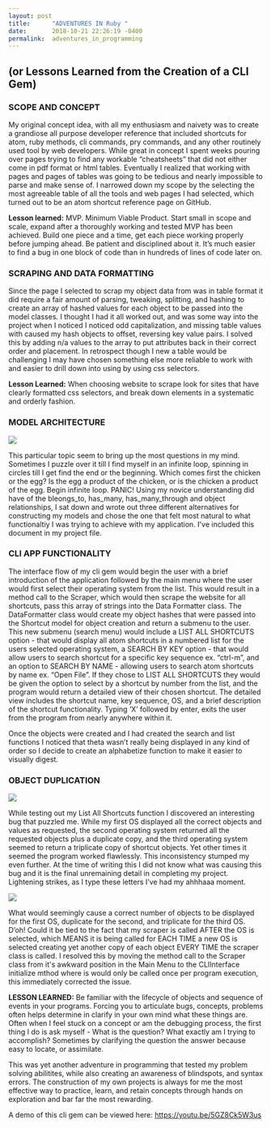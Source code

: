 ```yaml
---
layout: post
title:      "ADVENTURES IN Ruby "
date:       2018-10-21 22:26:19 -0400
permalink:  adventures_in_programming
---
```


## (or Lessons Learned from the Creation of a CLI Gem)
### SCOPE AND CONCEPT
My original concept idea, with all my enthusiasm and naivety was to create a grandiose all purpose developer reference that included shortcuts for atom, ruby methods, cli commands, pry commands, and any other routinely used tool by web developers. While great in concept I spent weeks pouring over pages trying to find any workable “cheatsheets” that did not either come in pdf format or html tables.   Eventually I realized that working with pages and pages of tables was going to be tedious and nearly impossible to parse and make sense of.  I narrowed down my scope by the selecting the most agreeable table of all the tools and web pages I had selected, which turned out to be an atom shortcut reference page on GitHub. 

**Lesson learned:** MVP. Minimum Viable Product. Start small in scope and scale, expand after a thoroughly working and tested MVP has been achieved.  Build one piece and a time, get each piece working properly before jumping ahead. Be patient and disciplined about it. It’s much easier to find a bug in one block of code than in hundreds of lines of code later on. 


### SCRAPING AND DATA FORMATTING
Since the page I selected to scrap my object data from was in table format it did require a fair amount of parsing, tweaking, splitting, and hashing to create an array of hashed values for each object to be passed into the model classes.  I  thought I had it all worked out, and was some way into the project when I noticed I noticed odd capitalization, and missing table values with caused my hash objects to offset, reversing key value pairs.  I solved this by adding n/a values to the array to put attributes back in their correct order and placement.  In retrospect though I new a table would be challenging I may have chosen something else more reliable to work with and easier to drill down into using by using css selectors.  

**Lesson Learned:** When choosing website to scrape look for sites that have clearly formatted css selectors, and break down elements in a systematic and orderly fashion.

### MODEL ARCHITECTURE
![](https://i0.wp.com/www.brainpickings.org/wp-content/uploads/2013/01/chickenegg1.jpg?w=300&ssl=1)

This particular topic seem to bring up the most questions in my mind. Sometimes I puzzle over it till I find myself in an infinite loop, spinning in circles till I get find the end or the beginning. Which comes first the chicken or the egg? Is the egg a product of the chicken, or is the chicken a product of the egg.  Begin infinite loop. PANIC!  Using my novice understanding did have of the bleongs_to, has_many, has_many_through and object relationships, I sat down and wrote out three different alternatives for constructing my models and chose the one that felt most natural to what functionaltiy I was trying to achieve with my application.  I've included this document in my project file. 

### CLI APP FUNCTIONALITY 
The interface flow of my cli gem would begin the user with a brief introduction of the application followed by the main menu where the user would first select their operating system from the list. This would result in a method call to the Scraper, which would then scrape the website for all shortcuts, pass this array of strings into the Data Formatter class.  The DataFormatter class would create my object hashes that were passed into the Shortcut model for object creation and return a submenu to the user.  This new submenu (search menu) would include a LIST ALL SHORTCUTS option - that would display all atom shortcuts in a numbered list for the users selected operating system, a SEARCH BY KEY option - that would allow users to search shortcut for a specific key sequence ex. “ctrl-m”, and an option to SEARCH BY NAME - allowing users to search atom shortcuts by name ex. “Open File”.  If they chose to LIST ALL SHORTCUTS they would be given the option to select by a shortcut by number from the list, and the program would return a detailed view of their chosen shortcut.  The detailed view includes the shortcut name, key sequence, OS, and a brief description of the shortcut functionality.  Typing ‘X’ followed by enter, exits the user from the program from nearly anywhere within it.  

Once the objects were created and I had created the search and list functions I noticed that theta wasn’t really being displayed in any kind of order so I decide to create an alphabetize function to make it easier to visually digest.  

### OBJECT DUPLICATION
![](http://www.vikrambedi.com/wp-content/uploads/2017/10/duplicate-content-image.jpg)

While testing out my List All Shortcuts function I discovered an interesting bug that puzzled me.  While my first OS displayed all the correct objects and values as requested, the second operating system returned all the requested objects plus a duplicate copy, and the third operating system seemed to return a triplicate copy of shortcut objects. Yet other times it seemed the program worked flawlessly.  This inconsistency stumped my even further. At the time of writing this I did not know what was causing this bug and it is the final unremaining detail in completing my project. Lightening strikes, as I type these letters I’ve had my ahhhaaa moment.  

![](https://vignette.wikia.nocookie.net/buddyfight/images/d/d8/Homer-simpson-quotes-doh-i11.jpg/revision/latest/scale-to-width-down/304?cb=20141227165956)

What would seemingly cause a correct number of objects to be displayed for the first OS, duplicate for the second, and triplicate for the third OS.  D’oh!  Could it be tied to the fact that my scraper is called AFTER the OS is selected, which MEANS it is being called for EACH TIME a new OS is selected creating yet another copy of each object EVERY TIME the scraper class is called.  I resolved this by moving the method call to the Scraper class from it's awkward position in the Main Menu to the CLIInterface initialize mthod where is would only be called once per program execution, this immediately corrected the issue.

**LESSON LEARNED:** Be familiar with the lifecycle of objects and sequence of events in your programs.  Forcing you to articulate bugs, concepts, problems often helps determine in clarify in your own mind what these things are.  Often when I feel stuck on a concept or am the debugging process, the first thing I do is ask myself - What is the question? What exactly am I trying to accomplish? Sometimes by clarifying the question the answer because easy to locate, or assimilate.

This was yet another adventure in programming that tested my problem solving abilitites, while also creating an awareness of blindspots, and syntax errors. The construction of my own projects is always for me the most effective way to practice, learn, and retain concepts through hands on exploration and bar far the most rewarding.

A demo of this cli gem can be viewed here:
https://youtu.be/5GZ8Ck5W3us





